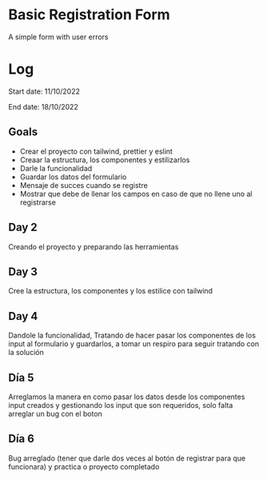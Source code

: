 # Basic Registration Form
A simple form with user errors

# Log
Start date: 11/10/2022

End date: 18/10/2022

## Goals
<ul>
  <li>Crear el proyecto con tailwind, prettier y eslint</li>
  <li>Creaar la estructura, los componentes y estilizarlos</li>
  <li>Darle la funcionalidad</li>
  <li>Guardar los datos del formulario</li>
  <li>Mensaje de succes cuando se registre</li>
  <li>Mostrar que debe de llenar los campos en caso de que no llene uno al registrarse</li>
</ul>

## Day 2
Creando el proyecto y preparando las herramientas

## Day 3
Cree la estructura, los componentes y los estilice con tailwind

## Day 4
Dandole la funcionalidad, Tratando de hacer pasar los componentes de los input al formulario y guardarlos, a tomar un respiro para seguir tratando con la solución

## Día 5
Arreglamos la manera en como pasar los datos desde los componentes input creados y gestionando los input que son requeridos, solo falta arreglar un bug con el boton

## Día 6
Bug arreglado (tener que darle dos veces al botón de registrar para que funcionara) y practica o proyecto completado